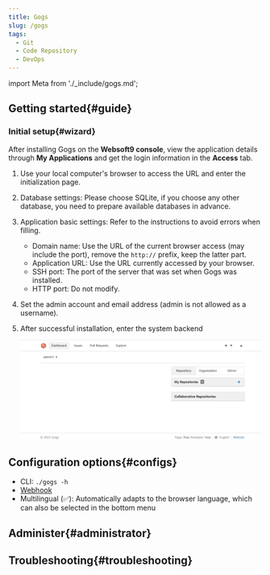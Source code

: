 ```yaml
---
title: Gogs
slug: /gogs
tags:
  - Git 
  - Code Repository
  - DevOps
---
```


import Meta from './_include/gogs.md';

<Meta name="meta" />

## Getting started{#guide}

### Initial setup{#wizard}

After installing Gogs on the **Websoft9 console**, view the application details through **My Applications** and get the login information in the **Access** tab.  

1. Use your local computer's browser to access the URL and enter the initialization page.   

2. Database settings: Please choose SQLite, if you choose any other database, you need to prepare available databases in advance.

3. Application basic settings: Refer to the instructions to avoid errors when filling.

   - Domain name: Use the URL of the current browser access (may include the port), remove the `http://` prefix, keep the latter part.
   - Application URL: Use the URL currently accessed by your browser.
   - SSH port: The port of the server that was set when Gogs was installed.
   - HTTP port: Do not modify.

4. Set the admin account and email address (admin is not allowed as a username).

5. After successful installation, enter the system backend

    ![](./assets/gogs-dashboard-websoft9.png)


## Configuration options{#configs}

- CLI: `./gogs -h`
- [Webhook](https://gogs.io/docs/features/webhook)
- Multilingual (✅): Automatically adapts to the browser language, which can also be selected in the bottom menu

## Administer{#administrator}


## Troubleshooting{#troubleshooting}

